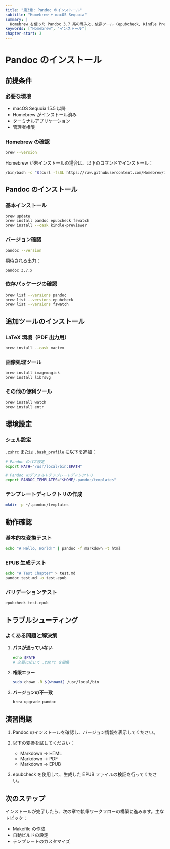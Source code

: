 ```yaml
---
title: "第3章: Pandoc のインストール"
subtitle: "Homebrew + macOS Sequoia"
summary: |
  Homebrew を使った Pandoc 3.7 系の導入と、依存ツール (epubcheck, Kindle Previewer) の設定。
keywords: ["Homebrew", "インストール"]
chapter-start: 3
---
```


# Pandoc のインストール

## 前提条件

### 必要な環境

- macOS Sequoia 15.5 以降
- Homebrew がインストール済み
- ターミナルアプリケーション
- 管理者権限

### Homebrew の確認

```bash
brew --version
```

Homebrew が未インストールの場合は、以下のコマンドでインストール：

```bash
/bin/bash -c "$(curl -fsSL https://raw.githubusercontent.com/Homebrew/install/HEAD/install.sh)"
```

## Pandoc のインストール

### 基本インストール

```bash
brew update
brew install pandoc epubcheck fswatch
brew install --cask kindle-previewer
```

### バージョン確認

```bash
pandoc --version
```

期待される出力：
```
pandoc 3.7.x
```

### 依存パッケージの確認

```bash
brew list --versions pandoc
brew list --versions epubcheck
brew list --versions fswatch
```

## 追加ツールのインストール

### LaTeX 環境（PDF 出力用）

```bash
brew install --cask mactex
```

### 画像処理ツール

```bash
brew install imagemagick
brew install librsvg
```

### その他の便利ツール

```bash
brew install watch
brew install entr
```

## 環境設定

### シェル設定

`.zshrc` または `.bash_profile` に以下を追加：

```bash
# Pandoc のパス設定
export PATH="/usr/local/bin:$PATH"

# Pandoc のデフォルトテンプレートディレクトリ
export PANDOC_TEMPLATES="$HOME/.pandoc/templates"
```

### テンプレートディレクトリの作成

```bash
mkdir -p ~/.pandoc/templates
```

## 動作確認

### 基本的な変換テスト

```bash
echo "# Hello, World!" | pandoc -f markdown -t html
```

### EPUB 生成テスト

```bash
echo "# Test Chapter" > test.md
pandoc test.md -o test.epub
```

### バリデーションテスト

```bash
epubcheck test.epub
```

## トラブルシューティング

### よくある問題と解決策

1. **パスが通っていない**
   ```bash
   echo $PATH
   # 必要に応じて .zshrc を編集
   ```

2. **権限エラー**
   ```bash
   sudo chown -R $(whoami) /usr/local/bin
   ```

3. **バージョンの不一致**
   ```bash
   brew upgrade pandoc
   ```

## 演習問題

1. Pandoc のインストールを確認し、バージョン情報を表示してください。

2. 以下の変換を試してください：
   - Markdown → HTML
   - Markdown → PDF
   - Markdown → EPUB

3. epubcheck を使用して、生成した EPUB ファイルの検証を行ってください。

## 次のステップ

インストールが完了したら、次の章で執筆ワークフローの構築に進みます。主なトピック：

- Makefile の作成
- 自動ビルドの設定
- テンプレートのカスタマイズ